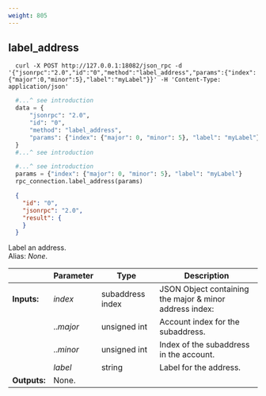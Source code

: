 ```yaml
---
weight: 805
---
```


## **label_address**

```shell
  curl -X POST http://127.0.0.1:18082/json_rpc -d '{"jsonrpc":"2.0","id":"0","method":"label_address","params":{"index":{"major":0,"minor":5},"label":"myLabel"}}' -H 'Content-Type: application/json'
```
```python
  #...^ see introduction
  data = {
      "jsonrpc": "2.0",
      "id": "0",
      "method": "label_address",
      "params": {"index": {"major": 0, "minor": 5}, "label": "myLabel"},
  }
  #...^ see introduction
```
```py
  #...^ see introduction
  params = {"index": {"major": 0, "minor": 5}, "label": "myLabel"}
  rpc_connection.label_address(params)
```
```json
  {
    "id": "0",
    "jsonrpc": "2.0",
    "result": {
    }
  }
```
Label an address.  
Alias: *None*.  

|             | Parameter | Type             | Description
| ---         | ---       | ---              | ---
|**Inputs:**  | *index*   | subaddress index | JSON Object containing the major & minor address index:
|             | ..*major* | unsigned int     | Account index for the subaddress.
|             | ..*minor* | unsigned int     | Index of the subaddress in the account.
|             | *label*   | string           | Label for the address.
|**Outputs:** | None.     |                  |